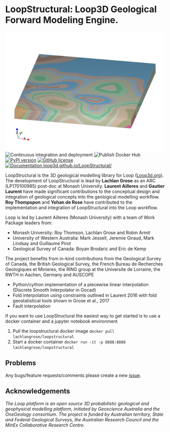 # LoopStructural: Loop3D Geological Forward Modeling Engine.
![3D model of Hamersley created using loopstructural](docs/source/images/image823.png)
![Continuous integration and deployment](https://github.com/Loop3D/LoopStructural/workflows/Continuous%20integration%20and%20deployment/badge.svg)
![Publish Docker Hub](https://github.com/Loop3D/LoopStructural/workflows/Publish%20Docker%20Hub/badge.svg)
[![PyPI version](https://badge.fury.io/py/LoopStructural.svg)](https://badge.fury.io/py/LoopStructural)
[![GitHub license](https://img.shields.io/github/license/Naereen/StrapDown.js.svg)](https://github.com/Loop3D/LoopStructural/blob/master/LICENSE)
[![Documentation loop3d.github.io/LoopStructural/](https://img.shields.io/badge/docs-githubio-brightgreen)](https://loop3d.github.io/LoopStructural)


LoopStructural is the 3D geological modelling library for Loop ([Loop3d.org](https://loop3d.org/)). The development of LoopStructural is lead by **Lachlan Grose** as an ARC (LP170100985) post-doc at Monash University. **Laurent Ailleres** and **Gautier Laurent** have made significant contributions to the conceptual design and integration of geological concepts into the geological modelling workflow. **Roy Thompspon** and **Yohan de Rose** have contributed to the implementation and integration of LoopStructural into the Loop workflow. 

Loop is led by Laurent Ailleres (Monash University) with a team of Work Package leaders from:
* Monash University: Roy Thomson, Lachlan Grose and Robin Armit
* University of Western Australia: Mark Jessell, Jeremie Giraud, Mark Lindsay and Guillaume Pirot
* Geological Survey of Canada: Boyan Brodaric and Eric de Kemp

The project benefits from in-kind contributions from the Geological Survey of Canada, the British Geological Survey, the French Bureau de Recherches Geologiques et Minieres, the RING group at the Universite de Lorraine, the RWTH in Aachen, Germany and AUSCOPE

* Python/cython implementation of a piecewise linear interpolation (Discrete Smooth Interpolator in Gocad) 
* Fold interpolation using constraints outlined in Laurent 2016 with fold geostatistical tools shown in Grose et al., 2017
* Fault interpolation 

If you want to use LoopStructural the easiest way to get started is to use a docker container and a jupyter notebook environment

1. Pull the loopstructural docker image `docker pull lachlangrose/loopstructural`
2. Start a docker container `docker run -it -p 8888:8888 lachlangrose/loopstructural`


## Problems
Any bugs/feature requests/comments please create a new [issue](https://github.com/Loop3D/LoopStructural/issues). 

## Acknowledgements
*The Loop platform is an open source 3D probabilistic geological and geophysical modelling platform, initiated by Geoscience Australia and the OneGeology consortium. The project is funded by Australian territory, State and Federal Geological Surveys, the Australian Research Council and the MinEx Collaborative Research Centre.*
